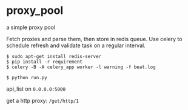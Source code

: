 # proxy_pool

a simple proxy pool

Fetch proxies and parse them, then store in redis queue.
Use celery to schedule refresh and validate task on a regular interval.

```
$ sudo apt-get install redis-server
$ pip install -r requirement
$ celery -B -A celery_app worker -l warning -f beat.log

$ python run.py

```
api_list on `0.0.0.0:5000`

get a http proxy: `/get/http/1`
